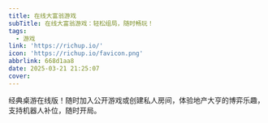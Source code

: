 ```yaml
---
title: 在线大富翁游戏
subTitle: 在线大富翁游戏：轻松组局，随时畅玩！
tags:
  - 游戏
link: 'https://richup.io/'
icon: 'https://richup.io/favicon.png'
abbrlink: 668d1aa8
date: 2025-03-21 21:25:07
cover:
---
```


经典桌游在线版！随时加入公开游戏或创建私人房间，体验地产大亨的博弈乐趣，支持机器人补位，随时开局。